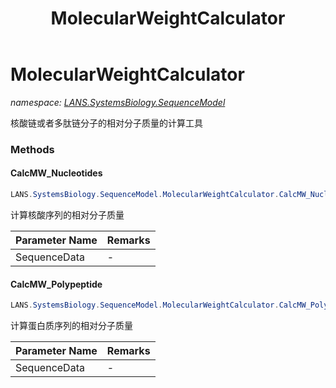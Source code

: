 ﻿---
title: MolecularWeightCalculator
---

# MolecularWeightCalculator
_namespace: [LANS.SystemsBiology.SequenceModel](N-LANS.SystemsBiology.SequenceModel.html)_

核酸链或者多肽链分子的相对分子质量的计算工具

### Methods

#### CalcMW_Nucleotides
```csharp
LANS.SystemsBiology.SequenceModel.MolecularWeightCalculator.CalcMW_Nucleotides(LANS.SystemsBiology.SequenceModel.ISequenceModel)
```
计算核酸序列的相对分子质量

|Parameter Name|Remarks|
|--------------|-------|
|SequenceData|-|


#### CalcMW_Polypeptide
```csharp
LANS.SystemsBiology.SequenceModel.MolecularWeightCalculator.CalcMW_Polypeptide(LANS.SystemsBiology.SequenceModel.ISequenceModel)
```
计算蛋白质序列的相对分子质量

|Parameter Name|Remarks|
|--------------|-------|
|SequenceData|-|






